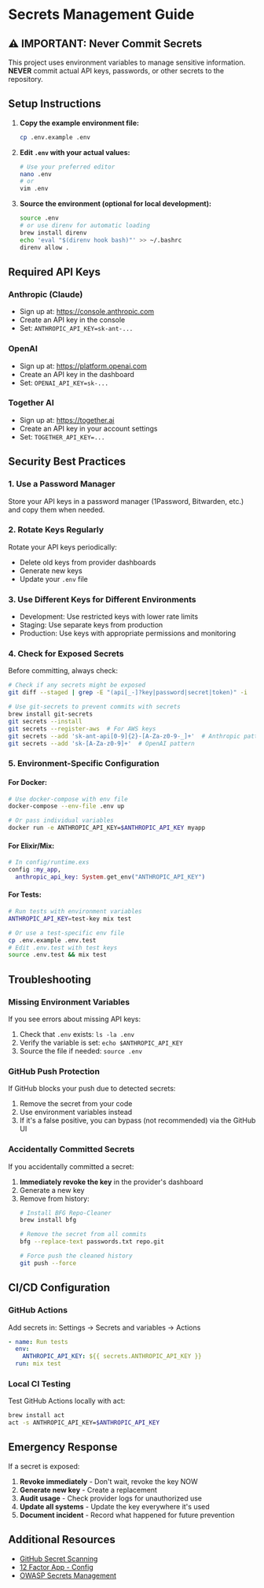 # Secrets Management Guide

## ⚠️ IMPORTANT: Never Commit Secrets

This project uses environment variables to manage sensitive information. **NEVER** commit actual API keys, passwords, or other secrets to the repository.

## Setup Instructions

1. **Copy the example environment file:**
   ```bash
   cp .env.example .env
   ```

2. **Edit `.env` with your actual values:**
   ```bash
   # Use your preferred editor
   nano .env
   # or
   vim .env
   ```

3. **Source the environment (optional for local development):**
   ```bash
   source .env
   # or use direnv for automatic loading
   brew install direnv
   echo 'eval "$(direnv hook bash)"' >> ~/.bashrc
   direnv allow .
   ```

## Required API Keys

### Anthropic (Claude)
- Sign up at: https://console.anthropic.com
- Create an API key in the console
- Set: `ANTHROPIC_API_KEY=sk-ant-...`

### OpenAI
- Sign up at: https://platform.openai.com
- Create an API key in the dashboard
- Set: `OPENAI_API_KEY=sk-...`

### Together AI
- Sign up at: https://together.ai
- Create an API key in your account settings
- Set: `TOGETHER_API_KEY=...`

## Security Best Practices

### 1. Use a Password Manager
Store your API keys in a password manager (1Password, Bitwarden, etc.) and copy them when needed.

### 2. Rotate Keys Regularly
Rotate your API keys periodically:
- Delete old keys from provider dashboards
- Generate new keys
- Update your `.env` file

### 3. Use Different Keys for Different Environments
- Development: Use restricted keys with lower rate limits
- Staging: Use separate keys from production
- Production: Use keys with appropriate permissions and monitoring

### 4. Check for Exposed Secrets
Before committing, always check:
```bash
# Check if any secrets might be exposed
git diff --staged | grep -E "(api[_-]?key|password|secret|token)" -i

# Use git-secrets to prevent commits with secrets
brew install git-secrets
git secrets --install
git secrets --register-aws  # For AWS keys
git secrets --add 'sk-ant-api[0-9]{2}-[A-Za-z0-9-_]+'  # Anthropic pattern
git secrets --add 'sk-[A-Za-z0-9]+'  # OpenAI pattern
```

### 5. Environment-Specific Configuration

#### For Docker:
```bash
# Use docker-compose with env file
docker-compose --env-file .env up

# Or pass individual variables
docker run -e ANTHROPIC_API_KEY=$ANTHROPIC_API_KEY myapp
```

#### For Elixir/Mix:
```elixir
# In config/runtime.exs
config :my_app,
  anthropic_api_key: System.get_env("ANTHROPIC_API_KEY")
```

#### For Tests:
```bash
# Run tests with environment variables
ANTHROPIC_API_KEY=test-key mix test

# Or use a test-specific env file
cp .env.example .env.test
# Edit .env.test with test keys
source .env.test && mix test
```

## Troubleshooting

### Missing Environment Variables
If you see errors about missing API keys:
1. Check that `.env` exists: `ls -la .env`
2. Verify the variable is set: `echo $ANTHROPIC_API_KEY`
3. Source the file if needed: `source .env`

### GitHub Push Protection
If GitHub blocks your push due to detected secrets:
1. Remove the secret from your code
2. Use environment variables instead
3. If it's a false positive, you can bypass (not recommended) via the GitHub UI

### Accidentally Committed Secrets
If you accidentally committed a secret:
1. **Immediately revoke the key** in the provider's dashboard
2. Generate a new key
3. Remove from history:
   ```bash
   # Install BFG Repo-Cleaner
   brew install bfg
   
   # Remove the secret from all commits
   bfg --replace-text passwords.txt repo.git
   
   # Force push the cleaned history
   git push --force
   ```

## CI/CD Configuration

### GitHub Actions
Add secrets in: Settings → Secrets and variables → Actions
```yaml
- name: Run tests
  env:
    ANTHROPIC_API_KEY: ${{ secrets.ANTHROPIC_API_KEY }}
  run: mix test
```

### Local CI Testing
Test GitHub Actions locally with act:
```bash
brew install act
act -s ANTHROPIC_API_KEY=$ANTHROPIC_API_KEY
```

## Emergency Response

If a secret is exposed:
1. **Revoke immediately** - Don't wait, revoke the key NOW
2. **Generate new key** - Create a replacement
3. **Audit usage** - Check provider logs for unauthorized use
4. **Update all systems** - Update the key everywhere it's used
5. **Document incident** - Record what happened for future prevention

## Additional Resources

- [GitHub Secret Scanning](https://docs.github.com/en/code-security/secret-scanning)
- [12 Factor App - Config](https://12factor.net/config)
- [OWASP Secrets Management](https://cheatsheetseries.owasp.org/cheatsheets/Secrets_Management_Cheat_Sheet.html)